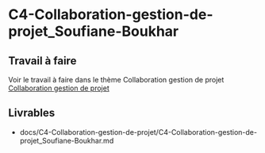 
# C4-Collaboration-gestion-de-projet_Soufiane-Boukhar

## Travail à faire
Voir le travail à faire dans le thème Collaboration gestion de projet
[Collaboration gestion de projet](https://github.com/solicoders/evaluation/issues/8)


## Livrables
- docs/C4-Collaboration-gestion-de-projet/C4-Collaboration-gestion-de-projet_Soufiane-Boukhar.md 
 
